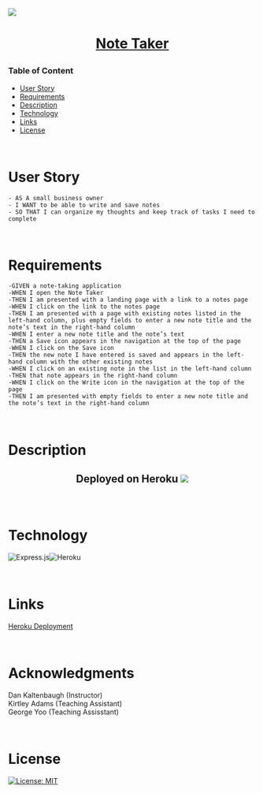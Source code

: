 <img src="https://takenote.co/wp-content/uploads/bb-plugin/cache/note-taking-1-1024x554-panorama.jpg">

<h1 align="center">

[Note Taker](https://notes-w.herokuapp.com)

</h1>

### Table of Content

- [User Story](#user-story)
- [Requirements](#Requirements)
- [Description](#Description)
- [Technology](#Technology)
- [Links](#Links)
- [License](#license)

<p>&nbsp;</p>

# User Story

    - AS A small business owner
    - I WANT to be able to write and save notes
    - SO THAT I can organize my thoughts and keep track of tasks I need to complete

<p>&nbsp;</p>

# Requirements

    -GIVEN a note-taking application
    -WHEN I open the Note Taker
    -THEN I am presented with a landing page with a link to a notes page
    -WHEN I click on the link to the notes page
    -THEN I am presented with a page with existing notes listed in the left-hand column, plus empty fields to enter a new note title and the note’s text in the right-hand column
    -WHEN I enter a new note title and the note’s text
    -THEN a Save icon appears in the navigation at the top of the page
    -WHEN I click on the Save icon
    -THEN the new note I have entered is saved and appears in the left-hand column with the other existing notes
    -WHEN I click on an existing note in the list in the left-hand column
    -THEN that note appears in the right-hand column
    -WHEN I click on the Write icon in the navigation at the top of the page
    -THEN I am presented with empty fields to enter a new note title and the note’s text in the right-hand column

<p>&nbsp;</p>

# Description

<h2 align="center">
Deployed on Heroku
<img src="https://user-images.githubusercontent.com/107449948/215538277-706ea04e-aebc-447c-a34b-c02888e6dfc0.jpg">
<p>&nbsp;</p>

# Technology

![Express.js](https://img.shields.io/badge/express.js-%23404d59.svg?style=for-the-badge&logo=express&logoColor=%2361DAFB)![Heroku](https://img.shields.io/badge/heroku-%23430098.svg?style=for-the-badge&logo=heroku&logoColor=white)

<p>&nbsp;</p>

# Links

[Heroku Deployment](https://notes-w.herokuapp.com)

<p>&nbsp;</p>

# Acknowledgments

Dan Kaltenbaugh (Instructor)<br>
Kirtley Adams (Teaching Assistant) <br>
George Yoo (Teaching Assisstant)

<p>&nbsp;</p>

# License

[![License: MIT](https://img.shields.io/badge/License-MIT-yellow.svg)](https://opensource.org/licenses/MIT)
